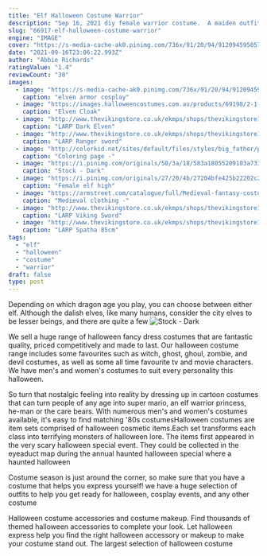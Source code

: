 ```yaml
---
title: "Elf Halloween Costume Warrior"
description: "Sep 16, 2021 diy female warrior costume.  A maiden outfit is a festive renaissance halloween costume that you can have fun accessorizing however you'd like. Diy elf costume."
slug: "66917-elf-halloween-costume-warrior"
engine: "IMAGE"
cover: "https://s-media-cache-ak0.pinimg.com/736x/91/20/94/912094595057a586fca5d8c3471111f4.jpg"
date: "2021-09-16T23:06:22.993Z"
author: "Abbie Richards"
ratingValue: "1.4"
reviewCount: "30"
images:
  - image: "https://s-media-cache-ak0.pinimg.com/736x/91/20/94/912094595057a586fca5d8c3471111f4.jpg"
    caption: "elven armor cosplay"
  - image: "https://images.halloweencostumes.com.au/products/69198/2-1-159356/elven-cloak-alt-2.jpg"
    caption: "Elven Cloak"
  - image: "http://www.thevikingstore.co.uk/ekmps/shops/thevikingstore1/images/larp-dark-elven-hunter-blade-[3]-21020-p.jpg"
    caption: "LARP Dark Elven"
  - image: "http://www.thevikingstore.co.uk/ekmps/shops/thevikingstore1/images/larp-ranger-sword-60cm-[2]-23252-p.jpg"
    caption: "LARP Ranger sword"
  - image: "http://colorkid.net/sites/default/files/styles/big_father/public/1433779053_14.gif"
    caption: "Coloring page -"
  - image: "https://i.pinimg.com/originals/58/3a/18/583a18055209103a73315a7062f78c2d.jpg"
    caption: "Stock - Dark"
  - image: "https://i.pinimg.com/originals/27/20/4b/27204bfe425b22202c2f7821d2ffdca6.jpg"
    caption: "Female elf high"
  - image: "https://armstreet.com/catalogue/full/Medieval-fantasy-costume-garb-cotton-brocade-coat-elven-3.jpg"
    caption: "Medieval clothing -"
  - image: "http://www.thevikingstore.co.uk/ekmps/shops/thevikingstore1/images/larp-viking-sword-85cm-[2]-20165-p.jpg"
    caption: "LARP Viking Sword"
  - image: "http://www.thevikingstore.co.uk/ekmps/shops/thevikingstore1/images/larp-spatha-85cm-[2]-20167-p.jpg"
    caption: "LARP Spatha 85cm"
tags:
  - "elf"
  - "halloween"
  - "costume"
  - "warrior"
draft: false
type: post
---
```


Depending on which dragon age you play, you can choose between either elf. Although the dalish elves, like many humans, consider the city elves to be lesser beings, and there are quite a few
![Stock - Dark](https://i.pinimg.com/originals/58/3a/18/583a18055209103a73315a7062f78c2d.jpg "Stock - Dark")

We sell a huge range of halloween fancy dress costumes that are fantastic quality, priced competitively and made to last. Our halloween costume range includes some favourites such as witch, ghost, ghoul, zombie, and devil costumes, as well as some all time favourite tv and movie characters. We have men&#39;s and women&#39;s costumes to suit every personality this halloween.
<!--inArticleAds-->

<!--galleryOne-->

So turn that nostalgic feeling into reality by dressing up in cartoon costumes that can turn people of any age into super mario, an elf warrior princess, he-man or the care bears. With numerous men's and women's costumes available, it's easy to find matching '80s costumesHalloween costumes are item sets comprised of halloween cosmetic items.Each set transforms each class into terrifying monsters of halloween lore. The items first appeared in the very scary halloween special event. They could be collected in the eyeaduct map during the annual haunted halloween special where a haunted halloween
<!--inArticleAds-->

<!--galleryTwo-->

Costume season is just around the corner, so make sure that you have a costume that helps you express yourself! we have a huge selection of outfits to help you get ready for halloween, cosplay events, and any other costume
<!--galleryThree-->

Halloween costume accessories and costume makeup. Find thousands of themed halloween accessories to complete your look. Let halloween express help you find the right halloween accessory or makeup to make your costume stand out. The largest selection of halloween costume